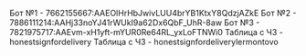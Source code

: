Бот №1 - 7662155667:AAEOlHrHbJwivLUU4brYB1KtxY8QdzjAZkE
Бот №2 - 7886111214:AAHj33noYJ41rWUkI9a62Dx6QbF_UhR-8aw
Бот №3 - 7821975717:AAEvm-xH1yft-mYUR0Re64RL_yxLoFTNWi0
Таблица с ЧЗ - honestsignfordelivery
Таблица с ЧЗ - honestsignfordeliverylermontovo